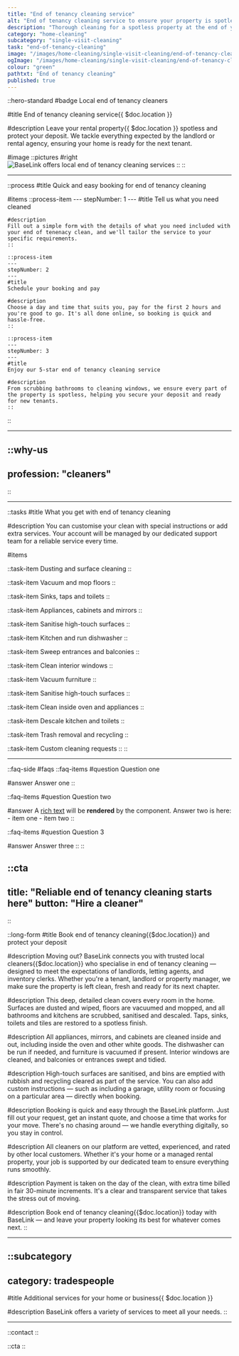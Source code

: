 ```yaml
---
title: "End of tenancy cleaning service"
alt: "End of tenancy cleaning service to ensure your property is spotless for new tenants"
description: "Thorough cleaning for a spotless property at the end of your tenancy"
category: "home-cleaning"
subcategory: "single-visit-cleaning"
task: "end-of-tenancy-cleaning"
image: "/images/home-cleaning/single-visit-cleaning/end-of-tenancy-cleaning.webp"
ogImage: "/images/home-cleaning/single-visit-cleaning/end-of-tenancy-cleaning.webp"
colour: "green"
pathtxt: "End of tenancy cleaning"
published: true
---
```


::hero-standard
#badge
Local end of tenancy cleaners

#title
End of tenancy cleaning service{{ $doc.location }}

#description
Leave your rental property{{ $doc.location }} spotless and protect your deposit. We tackle everything expected by the landlord or rental agency, ensuring your home is ready for the next tenant.

#image
    ::pictures
    #right
    ![BaseLink offers local end of tenancy cleaning services](/images/home-cleaning/single-visit-cleaning/end-of-tenancy-cleaning.webp)
    ::
::

---

::process
#title
Quick and easy booking for end of tenancy cleaning

#items
    ::process-item
    ---
    stepNumber: 1
    ---
    #title
    Tell us what you need cleaned

    #description
    Fill out a simple form with the details of what you need included with your end of tenenacy clean, and we'll tailor the service to your specific requirements.
    ::
    
    ::process-item
    ---
    stepNumber: 2
    ---
    #title
    Schedule your booking and pay

    #description
    Choose a day and time that suits you, pay for the first 2 hours and you're good to go. It's all done online, so booking is quick and hassle-free.
    ::

    ::process-item
    ---
    stepNumber: 3
    ---
    #title
    Enjoy our 5-star end of tenancy cleaning service

    #description
    From scrubbing bathrooms to cleaning windows, we ensure every part of the property is spotless, helping you secure your deposit and ready for new tenants.
    ::
::

---

::why-us
---
profession: "cleaners"
---
::

---

::tasks
#title
What you get with end of tenancy cleaning

#description
You can customise your clean with special instructions or add extra services. Your account will be managed by our dedicated support team for a reliable service every time.

#items
    
  ::task-item
  Dusting and surface cleaning
  ::
  
  ::task-item
  Vacuum and mop floors
  ::
  
  ::task-item
  Sinks, taps and toilets
  ::
  
  ::task-item
  Appliances, cabinets and mirrors
  ::

  ::task-item
  Sanitise high-touch surfaces
  ::

  ::task-item
  Kitchen and run dishwasher
  ::

  ::task-item
  Sweep entrances and balconies
  ::

  ::task-item
  Clean interior windows
  ::

  ::task-item
  Vacuum furniture
  ::

  ::task-item
  Sanitise high-touch surfaces
  ::
  
  ::task-item
  Clean inside oven and appliances
  ::

  ::task-item
  Descale kitchen and toilets
  ::

  ::task-item
  Trash removal and recycling
  ::

  ::task-item
  Custom cleaning requests
  ::
::

---

::faq-side
#faqs
  ::faq-items
  #question
  Question one

  #answer
  Answer one
  ::

  ::faq-items
  #question
  Question two

  #answer
  A [rich text](/services/commercial-cleaning) will be **rendered** by the component.
  Answer two is here:
    - item one
    - item two
  ::

  ::faq-items
  #question
  Question 3

  #answer
  Answer three
  ::
::

::cta
---
title: "Reliable end of tenancy cleaning starts here"
button: "Hire a cleaner"
---
::

::long-form
#title
Book end of tenancy cleaning{{$doc.location}} and protect your deposit

#description
Moving out? BaseLink connects you with trusted local cleaners{{$doc.location}} who specialise in end of tenancy cleaning — designed to meet the expectations of landlords, letting agents, and inventory clerks. Whether you're a tenant, landlord or property manager, we make sure the property is left clean, fresh and ready for its next chapter.

#description
This deep, detailed clean covers every room in the home. Surfaces are dusted and wiped, floors are vacuumed and mopped, and all bathrooms and kitchens are scrubbed, sanitised and descaled. Taps, sinks, toilets and tiles are restored to a spotless finish.

#description
All appliances, mirrors, and cabinets are cleaned inside and out, including inside the oven and other white goods. The dishwasher can be run if needed, and furniture is vacuumed if present. Interior windows are cleaned, and balconies or entrances swept and tidied.

#description
High-touch surfaces are sanitised, and bins are emptied with rubbish and recycling cleared as part of the service. You can also add custom instructions — such as including a garage, utility room or focusing on a particular area — directly when booking.

#description
Booking is quick and easy through the BaseLink platform. Just fill out your request, get an instant quote, and choose a time that works for your move. There's no chasing around — we handle everything digitally, so you stay in control.

#description
All cleaners on our platform are vetted, experienced, and rated by other local customers. Whether it's your home or a managed rental property, your job is supported by our dedicated team to ensure everything runs smoothly.

#description
Payment is taken on the day of the clean, with extra time billed in fair 30-minute increments. It's a clear and transparent service that takes the stress out of moving.

#description
Book end of tenancy cleaning{{$doc.location}} today with BaseLink — and leave your property looking its best for whatever comes next.
::

---

::subcategory
---
category: tradespeople
---
#title
Additional services for your home or business{{ $doc.location }}

#description
BaseLink offers a variety of services to meet all your needs.
::

---

::contact
::

::cta
::